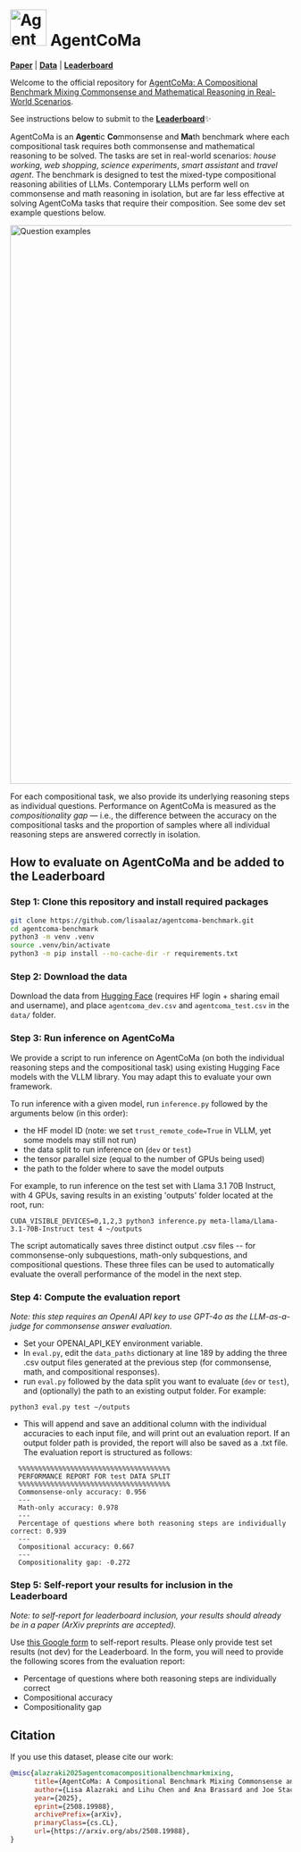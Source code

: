 
# <img src="https://agentcoma.github.io/images/agent.png" alt="Agent icon" width="65"/> AgentCoMa    

[**Paper**](https://arxiv.org/abs/2508.19988) | [**Data**](https://huggingface.co/datasets/LisaAlaz/AgentCoMa) | [**Leaderboard**](https://agentcoma.github.io/) 

Welcome to the official repository for [AgentCoMa: A Compositional Benchmark Mixing Commonsense and
Mathematical Reasoning in Real-World Scenarios](https://arxiv.org/abs/2508.19988).

See instructions below to submit to the [**Leaderboard**](https://agentcoma.github.io/)✨

AgentCoMa is an **Agent**ic **Co**mmonsense and **Ma**th benchmark where each compositional task requires both commonsense and mathematical reasoning to be solved. The tasks are set in real-world scenarios: *house working*, *web shopping*, *science experiments*, *smart assistant* and *travel agent*. The benchmark is designed to test the mixed-type compositional reasoning abilities of LLMs. Contemporary LLMs perform well on commonsense and math reasoning in isolation, but are far less effective at solving AgentCoMa tasks that require their composition. See some dev set example questions below.

<img src="https://agentcoma.github.io/images/question_examples.svg" alt="Question examples" width="1000"/>

For each compositional task, we also provide its underlying reasoning steps as individual questions. Performance on AgentCoMa is measured as the *compositionality gap* — i.e., the difference between the accuracy on the compositional tasks and the proportion of samples where all individual reasoning steps are answered correctly in isolation.

## How to evaluate on AgentCoMa and be added to the Leaderboard


### Step 1: Clone this repository and install required packages
```bash
git clone https://github.com/lisaalaz/agentcoma-benchmark.git
cd agentcoma-benchmark
python3 -m venv .venv
source .venv/bin/activate
python3 -m pip install --no-cache-dir -r requirements.txt
```

### Step 2: Download the data

Download the data from [Hugging Face](https://huggingface.co/datasets/LisaAlaz/AgentCoMa) (requires HF login + sharing email and username), and place `agentcoma_dev.csv` and `agentcoma_test.csv` in the `data/` folder.


### Step 3: Run inference on AgentCoMa

We provide a script to run inference on AgentCoMa (on both the individual reasoning steps and the compositional task) using existing Hugging Face models with the VLLM library. You may adapt this to evaluate your own framework.

To run inference with a given model, run `inference.py` followed by the arguments below (in this order):
- the HF model ID (note: we set `trust_remote_code=True` in VLLM, yet some models may still not run)
- the data split to run inference on (`dev` or `test`)
- the tensor parallel size (equal to the number of GPUs being used)
- the path to the folder where to save the model outputs

For example, to run inference on the test set with Llama 3.1 70B Instruct, with 4 GPUs, saving results in an existing 'outputs' folder located at the root, run:

```
CUDA_VISIBLE_DEVICES=0,1,2,3 python3 inference.py meta-llama/Llama-3.1-70B-Instruct test 4 ~/outputs
```

The script automatically saves three distinct output .csv files -- for commonsense-only subquestions, math-only subquestions, and compositional questions.
These three files can be used to automatically evaluate the overall performance of the model in the next step.

### Step 4: Compute the evaluation report 

*Note: this step requires an OpenAI API key to use GPT-4o as the LLM-as-a-judge for commonsense answer evaluation.*

- Set your OPENAI_API_KEY environment variable.
- In `eval.py`, edit the `data_paths` dictionary at line 189 by adding the three .csv output files generated at the previous step (for commonsense, math, and compositional responses).
- run `eval.py` followed by the data split you want to evaluate (`dev` or `test`), and (optionally) the path to an existing output folder. For example:
```
python3 eval.py test ~/outputs
``` 
- This will append and save an additional column with the individual accuracies to each input file, and will print out an evaluation report. If an output folder path is provided, the report will also be saved as a .txt file. The evaluation report is structured as follows:
  
```
  %%%%%%%%%%%%%%%%%%%%%%%%%%%%%%%%%%%%%%
  PERFORMANCE REPORT FOR test DATA SPLIT
  %%%%%%%%%%%%%%%%%%%%%%%%%%%%%%%%%%%%%%
  Commonsense-only accuracy: 0.956
  ---
  Math-only accuracy: 0.978
  ---
  Percentage of questions where both reasoning steps are individually correct: 0.939
  ---
  Compositional accuracy: 0.667
  ---
  Compositionality gap: -0.272
```

### Step 5: Self-report your results for inclusion in the Leaderboard

*Note: to self-report for leaderboard inclusion, your results should already be in a paper (ArXiv preprints are accepted).*

Use [this Google form](https://docs.google.com/forms/d/1Ymye0kIaKNPXoHuPSiTt6oIhgQ1phCtwMSEVeP2mA_k) to self-report results. Please only provide test set results (not dev) for the Leaderboard. In the form, you will need to provide the following scores from the evaluation report:
- Percentage of questions where both reasoning steps are individually correct
- Compositional accuracy
- Compositionality gap

## Citation

If you use this dataset, please cite our work:

````bibtex
@misc{alazraki2025agentcomacompositionalbenchmarkmixing,
      title={AgentCoMa: A Compositional Benchmark Mixing Commonsense and Mathematical Reasoning in Real-World Scenarios}, 
      author={Lisa Alazraki and Lihu Chen and Ana Brassard and Joe Stacey and Hossein A. Rahmani and Marek Rei},
      year={2025},
      eprint={2508.19988},
      archivePrefix={arXiv},
      primaryClass={cs.CL},
      url={https://arxiv.org/abs/2508.19988}, 
}
````
